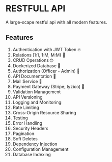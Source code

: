 # RESTFULL API
A large-scape restful api with all modern features.

## Features
1. Authentication with JWT Token 🔥
2. Relations (1:1, 1:M, M:M) 🤯
3. CRUD Operations 🤓
4. Dockerized Database 🚀
5. Authorization (Officer - Admin) 🔐
6. API Documentation  📘
7. Mail Service 📧
8. Payment Gateway (Stripe, Iyzico) 💸
9. Validation Management 
10. API Versioning
11. Logging and Monitoring
12. Rate Limiting
13. Cross-Origin Resource Sharing
14. Testing
15. Error Handling
16. Security Headers
17. Pagination
18. Soft Deletes
19. Dependency Injection
20. Configuration Management
21. Database Indexing